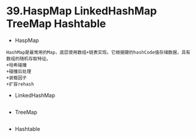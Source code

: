 # 39.HaspMap LinkedHashMap TreeMap Hashtable

* HaspMap

```
HashMap是最常用的Map，底层使用数组+链表实现。它根据键的hashCode值存储数据，具有数组的随机存取特征。
+哈希碰撞
+碰撞后处理
+装载因子
+扩容rehash
```

* LinkedHashMap

```
```

* TreeMap

```
```

* Hashtable

```
```
